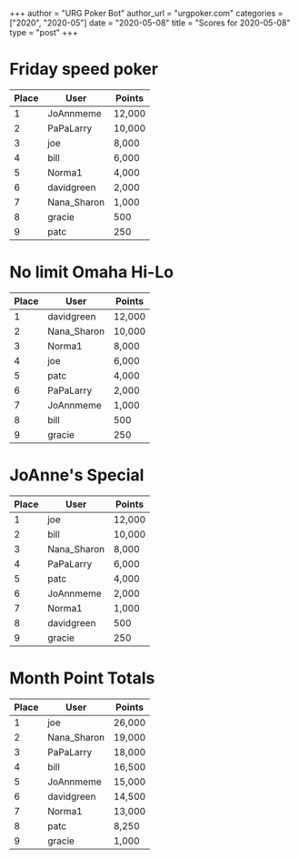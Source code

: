 +++
author = "URG Poker Bot"
author_url = "urgpoker.com"
categories = ["2020", "2020-05"]
date = "2020-05-08"
title = "Scores for 2020-05-08"
type = "post"
+++
# Friday speed poker

| Place | User | Points |
|-------|------|--------|
| 1 | JoAnnmeme | 12,000 |
| 2 | PaPaLarry | 10,000 |
| 3 | joe | 8,000 |
| 4 | bill | 6,000 |
| 5 | Norma1 | 4,000 |
| 6 | davidgreen | 2,000 |
| 7 | Nana_Sharon | 1,000 |
| 8 | gracie | 500 |
| 9 | patc | 250 |

# No limit Omaha Hi-Lo

| Place | User | Points |
|-------|------|--------|
| 1 | davidgreen | 12,000 |
| 2 | Nana_Sharon | 10,000 |
| 3 | Norma1 | 8,000 |
| 4 | joe | 6,000 |
| 5 | patc | 4,000 |
| 6 | PaPaLarry | 2,000 |
| 7 | JoAnnmeme | 1,000 |
| 8 | bill | 500 |
| 9 | gracie | 250 |

# JoAnne's Special

| Place | User | Points |
|-------|------|--------|
| 1 | joe | 12,000 |
| 2 | bill | 10,000 |
| 3 | Nana_Sharon | 8,000 |
| 4 | PaPaLarry | 6,000 |
| 5 | patc | 4,000 |
| 6 | JoAnnmeme | 2,000 |
| 7 | Norma1 | 1,000 |
| 8 | davidgreen | 500 |
| 9 | gracie | 250 |

# Month Point Totals

| Place | User | Points |
|-------|------|--------|
| 1 | joe | 26,000 |
| 2 | Nana_Sharon | 19,000 |
| 3 | PaPaLarry | 18,000 |
| 4 | bill | 16,500 |
| 5 | JoAnnmeme | 15,000 |
| 6 | davidgreen | 14,500 |
| 7 | Norma1 | 13,000 |
| 8 | patc | 8,250 |
| 9 | gracie | 1,000 |
